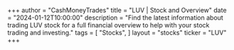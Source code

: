 +++
author = "CashMoneyTrades"
title = "LUV | Stock and Overview"
date = "2024-01-12T10:00:00"
description = "Find the latest information about trading LUV stock for a full financial overview to help with your stock trading and investing."
tags = [
   "Stocks",
]
layout = "stocks"
ticker = "LUV"
+++
